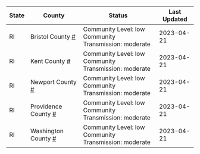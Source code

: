 State | County | Status | Last Updated
--- | --- | --- | --- 
RI | Bristol County <a href="#bristol_county">#</a> | <a name="bristol_county"></a>Community Level: low<br/>Community Transmission: moderate | 2023-04-21
RI | Kent County <a href="#kent_county">#</a> | <a name="kent_county"></a>Community Level: low<br/>Community Transmission: moderate | 2023-04-21
RI | Newport County <a href="#newport_county">#</a> | <a name="newport_county"></a>Community Level: low<br/>Community Transmission: moderate | 2023-04-21
RI | Providence County <a href="#providence_county">#</a> | <a name="providence_county"></a>Community Level: low<br/>Community Transmission: moderate | 2023-04-21
RI | Washington County <a href="#washington_county">#</a> | <a name="washington_county"></a>Community Level: low<br/>Community Transmission: moderate | 2023-04-21
